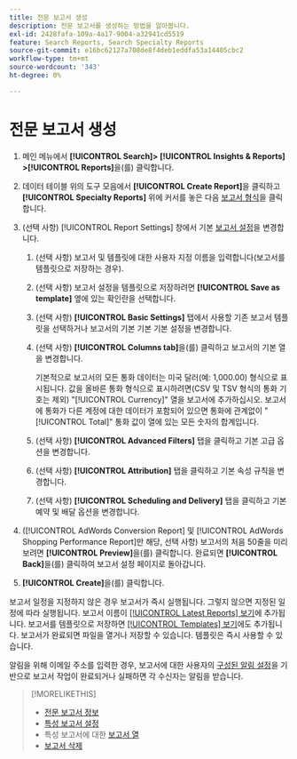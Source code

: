 ```yaml
---
title: 전문 보고서 생성
description: 전문 보고서를 생성하는 방법을 알아봅니다.
exl-id: 2428fafa-109a-4a17-9004-a32941cd5519
feature: Search Reports, Search Specialty Reports
source-git-commit: e16bc62127a708de8f4deb1eddfa53a14405cbc2
workflow-type: tm+mt
source-wordcount: '343'
ht-degree: 0%

---
```


# 전문 보고서 생성

1. 메인 메뉴에서 **[!UICONTROL Search]> [!UICONTROL Insights & Reports] >[!UICONTROL Reports]**&#x200B;을(를) 클릭합니다.

1. 데이터 테이블 위의 도구 모음에서 **[!UICONTROL Create Report]**&#x200B;을 클릭하고 **[!UICONTROL Specialty Reports]** 위에 커서를 놓은 다음 [보고서 형식](/help/search-social-commerce/reports/management/specialty/specialty-report-about.md)을 클릭합니다.

1. (선택 사항) [!UICONTROL Report Settings] 창에서 기본 [보고서 설정](specialty-report-settings.md)을 변경합니다.

   1. (선택 사항) 보고서 및 템플릿에 대한 사용자 지정 이름을 입력합니다(보고서를 템플릿으로 저장하는 경우).

   1. (선택 사항) 보고서 설정을 템플릿으로 저장하려면 **[!UICONTROL Save as template]** 옆에 있는 확인란을 선택합니다.

   1. (선택 사항) **[!UICONTROL Basic Settings]** 탭에서 사용할 기존 보고서 템플릿을 선택하거나 보고서의 기본 기본 기본 설정을 변경합니다.

   1. (선택 사항) **[!UICONTROL Columns tab]**&#x200B;을(를) 클릭하고 보고서의 기본 열을 변경합니다.

      기본적으로 보고서의 모든 통화 데이터는 미국 달러(예: 1,000.00) 형식으로 표시됩니다. 값을 올바른 통화 형식으로 표시하려면(CSV 및 TSV 형식의 통화 기호는 제외) &quot;[!UICONTROL Currency]&quot; 열을 보고서에 추가하십시오. 보고서에 통화가 다른 계정에 대한 데이터가 포함되어 있으면 통화에 관계없이 &quot;[!UICONTROL Total]&quot; 통화 값이 열에 있는 모든 숫자의 합계입니다.

   1. (선택 사항) **[!UICONTROL Advanced Filters]** 탭을 클릭하고 기본 고급 옵션을 변경합니다.

   1. (선택 사항) **[!UICONTROL Attribution]** 탭을 클릭하고 기본 속성 규칙을 변경합니다.

   1. (선택 사항) **[!UICONTROL Scheduling and Delivery]** 탭을 클릭하고 기본 예약 및 배달 옵션을 변경합니다.

1. ([!UICONTROL AdWords Conversion Report] 및 [!UICONTROL AdWords Shopping Performance Report]만 해당, 선택 사항) 보고서의 처음 50줄을 미리 보려면 **[!UICONTROL Preview]**&#x200B;을(를) 클릭합니다. 완료되면 **[!UICONTROL Back]**&#x200B;을(를) 클릭하여 보고서 설정 페이지로 돌아갑니다.

1. **[!UICONTROL Create]**&#x200B;을(를) 클릭합니다.

보고서 일정을 지정하지 않은 경우 보고서가 즉시 실행됩니다. 그렇지 않으면 지정된 일정에 따라 실행됩니다. 보고서 이름이 [[!UICONTROL Latest Reports] 보기](/help/search-social-commerce/reports/report-about.md)에 추가됩니다. 보고서를 템플릿으로 저장하면 [[!UICONTROL Templates] 보기](/help/search-social-commerce/reports/report-about.md)에도 추가됩니다. 보고서가 완료되면 파일을 열거나 저장할 수 있습니다. 템플릿은 즉시 사용할 수 있습니다.

알림을 위해 이메일 주소를 입력한 경우, 보고서에 대한 사용자의 [구성된 알림 설정](/help/search-social-commerce/notifications/notification-edit.md)을 기반으로 보고서 작업이 완료되거나 실패하면 각 수신자는 알림을 받습니다.

>[!MORELIKETHIS]
>
>* [전문 보고서 정보](/help/search-social-commerce/reports/management/specialty/specialty-report-about.md)
>* [특성 보고서 설정](/help/search-social-commerce/reports/management/specialty/specialty-report-settings.md)
>* 특성 보고서에 대한 [보고서 열](/help/search-social-commerce/reports/management/specialty/specialty-report-columns.md)
>* [보고서 삭제](/help/search-social-commerce/reports/management/report-delete.md)
